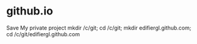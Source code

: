 # github.io
Save My private project
mkdir /c/git; 
cd /c/git; 
mkdir edifiergl.github.com; 
cd /c/git/edifiergl.github.com
